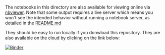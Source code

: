 The notebooks in this directory are also available for viewing online via [nbviewer](https://nbviewer.jupyter.org/). Note that some output requires a live server which means you won't see the intended behavior without running a notebook server, as detailed in the [README.md](https://github.com/andersy005/beyond-matplotlib-tutorial-sea-2018/blob/master/README.md)

They should be easy to run locally if you donwload this repository. They are also available on the cloud by clicking on the link below:


[![Binder](https://mybinder.org/badge.svg)](https://mybinder.org/v2/gh/andersy005/beyond-matplotlib-tutorial-sea-2018/master)